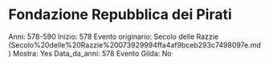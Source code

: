 # Fondazione Repubblica dei Pirati

Anni: 578-590
Inizio: 578
Evento originario: Secolo delle Razzie (Secolo%20delle%20Razzie%20073929994ffa4af9bceb293c7498097e.md)
Mostra: Yes
Data_da_anni: 578
Evento Gilda: No